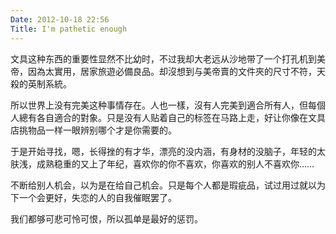 ```yaml
---
Date: 2012-10-18 22:56
Title: I'm pathetic enough
---
```


文具这种东西的重要性显然不比幼时，不过我却大老远从沙地带了一个打孔机到美帝，因為太實用，居家旅遊必備良品。却沒想到与美帝賣的文件夾的尺寸不符，天殺的英制系統。

所以世界上没有完美这种事情存在。人也一樣，沒有人完美到適合所有人，但每個人總有各自適合的對象。只是没有人贴着自己的标签在马路上走，好让你像在文具店挑物品一样一眼辨别哪个才是你需要的。

于是开始寻找，嗯，长得挫的有才华，漂亮的没内涵，有身材的没脑子，年轻的太肤浅，成熟稳重的又上了年纪，喜欢你的你不喜欢，你喜欢的别人不喜欢你…… 

不断给别人机会，以为是在给自己机会。只是每个人都是瑕疵品，试过用过就以为下一个会更好，失恋的人的自我催眠罢了。

我们都够可悲可怜可恨，所以孤单是最好的惩罚。







